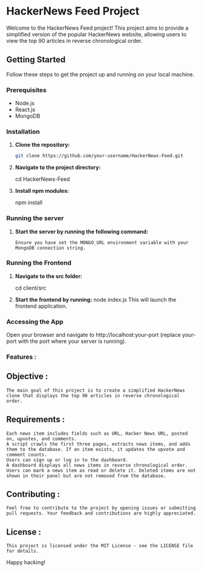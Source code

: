 # HackerNews Feed Project

Welcome to the HackerNews Feed project! This project aims to provide a simplified version of the popular HackerNews website, allowing users to view the top 90 articles in reverse chronological order.

## Getting Started

Follow these steps to get the project up and running on your local machine.

### Prerequisites

- Node.js
- React.js
- MongoDB

### Installation

1. **Clone the repository:**

   ```bash
   git clone https://github.com/your-username/HackerNews-Feed.git
2. **Navigate to the project directory:**

   cd HackerNews-Feed

3. **Install npm modules:**

   npm install

### Running the server

1. **Start the server by running the following command:**

   ```node server.js
   Ensure you have set the MONGO_URL environment variable with your MongoDB connection string.

### Running the Frontend

1. **Navigate to the src folder:**

   cd client/src
2. **Start the frontend by running:**
    node index.js
    This will launch the frontend application.

### Accessing the App
  Open your browser and navigate to http://localhost:your-port (replace your-port with the port where your server is running).

### Features :
  ## Objective :
    The main goal of this project is to create a simplified HackerNews clone that displays the top 90 articles in reverse chronological order.
  ## Requirements :
    Each news item includes fields such as URL, Hacker News URL, posted on, upvotes, and comments.
    A script crawls the first three pages, extracts news items, and adds them to the database. If an item exists, it updates the upvote and comment counts.
    Users can sign up or log in to the dashboard.
    A dashboard displays all news items in reverse chronological order.
    Users can mark a news item as read or delete it. Deleted items are not shown in their panel but are not removed from the database.

  ## Contributing :
    Feel free to contribute to the project by opening issues or submitting pull requests. Your feedback and contributions are highly appreciated.

  ## License :
    This project is licensed under the MIT License - see the LICENSE file for details.

Happy hacking!
  

